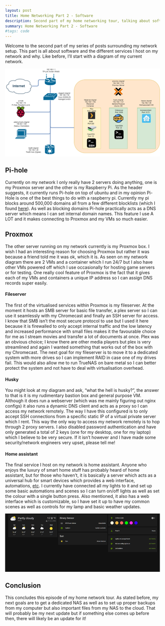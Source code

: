 ```yaml
---
layout: post
title: Home Networking Part 2 - Software
description: Second part of my home networking tour, talking about software
summary: Home Networking Part 2 - Software
#tags: code
---
```



Welcome to the second part of my series of posts surrounding my network setup. This part is all about software and the different services I host on my network and why. Like before, I’ll start with a diagram of my current network.


![Current network layout](/img/2022-06-16-Homelab-Part2-Software/Layout.png)

## Pi-hole
Currently on my network I only really have 2 servers doing anything, one is my Proxmox server and the other is my Raspberry Pi. As the header suggests, it currently runs Pi-hole on top of ubuntu and in my opinion Pi-Hole is one of the best things to do with a raspberry pi. Currently my pi blocks around 500,000 domains all from a few different blocklists (which I found [here](https://firebog.net/)). As well as blocking domains Pi-hole practically acts as a DNS server which means I can set internal domain names. This feature I use A LOT and it makes connecting to Proxmox and my VMs so much easier.

## Proxmox
The other server running on my network currently is my Proxmox box. I wish I had an interesting reason for choosing Proxmox but rather it was because a friend told me it was ok, which it is. As seen on my network diagram there are 2 VMs and a container which I run 24/7 but I also have other VMs powered off which I use occasionally for hosting game servers or for testing. One really cool feature of Proxmox is the fact that it gives each of my VMs and containers a unique IP address so I can assign DNS records super easily.

#### Fileserver
The first of the virtualised services within Proxmox is my fileserver. At the moment it hosts an SMB server for basic file transfer, a plex server so I can use it seamlessly with my Chromecast and finally an SSH server for access. I know that SMB isn’t the most secure protocol to use but I used it here because it is firewalled to only accept internal traffic and the low latency and increased performance with small files makes it the favourable choice for me as I stream movies and transfer a lot of documents at once. Plex was an obvious choice; I know there are other media players but plex is very streamlined and again I wanted something that works out of the box with my Chromecast. 
The next goal for my fileserver is to move it to a dedicated system with more drives so I can implement RAID in case one of my drives fail. This would also allow me to run TrueNAS on bare metal so I can better protect the system and not have to deal with virtualisation overhead.

#### Husky
You might look at my diagram and ask, “what the hell is husky?”, the answer to that is it is my rudimentary bastion box and general purpose VM. Although it does run a webserver (which was me mainly figuring out nginx configs) it also runs a dynamic DNS client and acts as a proxy so I can access my network remotely.
The way I have this configured is to only accept SSH connections from a specific static IP of a virtual private server which I rent. This way the only way to access my network remotely is to hop through 2 proxy servers. I also disabled password authentication and have only generated a total of 2 keys (one for my desktop, one for my laptop) which I believe to be very secure. If it isn’t however and I have made some security/network engineers very upset, please tell me!

#### Home assistant
The final service I host on my network is home assistant. Anyone who enjoys the luxury of smart home stuff has probably heard of home assistant, but for those who haven’t, it is basically a server which acts as a universal hub for smart devices which provides a web interface, automations, [etc](https://www.home-assistant.io). 
I currently have connected all my lights to it and set up some basic automations and scenes so I can turn on/off lights as well as set the colour with a single button press. Also mentioned, it also has a web interface which is customizable, so I have set it up to have my common scenes as well as controls for my lamp and basic weather updates.

![Current network layout](/img/2022-06-16-Homelab-Part2-Software/home_assistant.png)

## Conclusion
This concludes this episode of my home network tour. As stated before, my next goals are to get a dedicated NAS as well as to set up proper backups from my computer but also important files from my NAS to the cloud. That will probably be my next update but if something else comes up before then, there will likely be an update for it!



